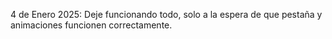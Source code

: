 4 de Enero 2025:
Deje funcionando todo, solo a la espera de que pestaña y animaciones funcionen correctamente.

